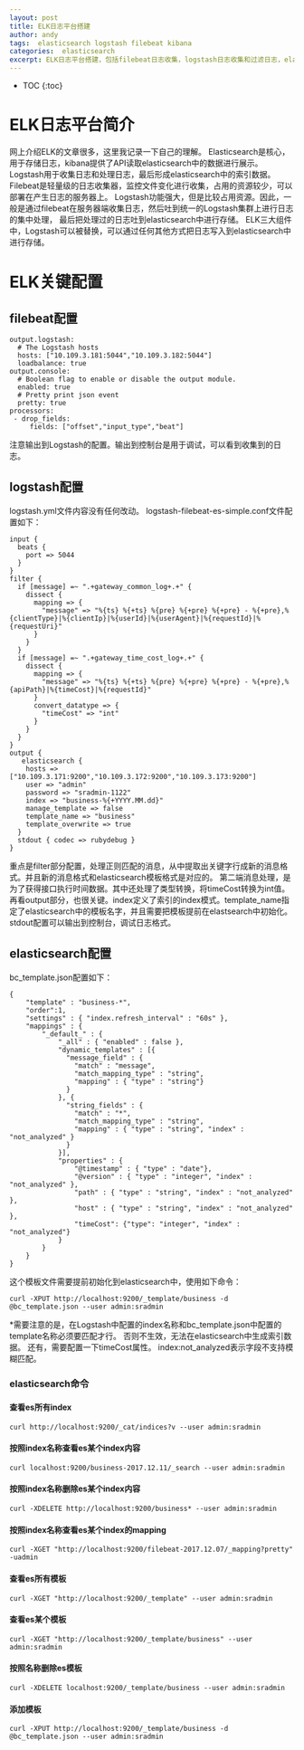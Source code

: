 ```yaml
---
layout: post
title: ELK日志平台搭建
author: andy
tags:  elasticsearch logstash filebeat kibana
categories:  elasticsearch
excerpt: ELK日志平台搭建，包括filebeat日志收集，logstash日志收集和过滤日志，elasticsearch存储，kibana展示
---
```


* TOC
{:toc}

# ELK日志平台简介
网上介绍ELK的文章很多，这里我记录一下自己的理解。
Elasticsearch是核心，用于存储日志，kibana提供了API读取elasticsearch中的数据进行展示。
Logstash用于收集日志和处理日志，最后形成elasticsearch中的索引数据。
Filebeat是轻量级的日志收集器，监控文件变化进行收集，占用的资源较少，可以部署在产生日志的服务器上。
Logstash功能强大，但是比较占用资源。因此，一般是通过filebeat在服务器端收集日志，然后吐到统一的Logstash集群上进行日志的集中处理，
最后把处理过的日志吐到elasticsearch中进行存储。
ELK三大组件中，Logstash可以被替换，可以通过任何其他方式把日志写入到elasticsearch中进行存储。

# ELK关键配置

## filebeat配置
	output.logstash:
	  # The Logstash hosts
	  hosts: ["10.109.3.181:5044","10.109.3.182:5044"]
	  loadbalance: true
	output.console:
	  # Boolean flag to enable or disable the output module.
	  enabled: true
	  # Pretty print json event
	  pretty: true
	processors:
	 - drop_fields:
	     fields: ["offset","input_type","beat"]

注意输出到Logstash的配置。输出到控制台是用于调试，可以看到收集到的日志。

## logstash配置
logstash.yml文件内容没有任何改动。
logstash-filebeat-es-simple.conf文件配置如下：

	input {
	  beats {
	    port => 5044
	  }
	}
	filter {
	  if [message] =~ ".+gateway_common_log+.+" {
	    dissect {
	      mapping => {
	        "message" => "%{ts} %{+ts} %{pre} %{+pre} %{+pre} - %{+pre},%{clientType}|%{clientIp}|%{userId}|%{userAgent}|%{requestId}|%{requestUri}"
	      }
	    }
	  }
	  if [message] =~ ".+gateway_time_cost_log+.+" {
	    dissect {
	      mapping => {
	        "message" => "%{ts} %{+ts} %{pre} %{+pre} %{+pre} - %{+pre},%{apiPath}|%{timeCost}|%{requestId}"
	      }
	      convert_datatype => {
	        "timeCost" => "int"
	      }
	    }
	  }
	}
	output {
	   elasticsearch {
	    hosts => ["10.109.3.171:9200","10.109.3.172:9200","10.109.3.173:9200"]
	    user => "admin"
	    password => "sradmin-1122"
	    index => "business-%{+YYYY.MM.dd}"
	    manage_template => false
	    template_name => "business"
	    template_overwrite => true
	  }
	  stdout { codec => rubydebug }
	}

重点是filter部分配置，处理正则匹配的消息，从中提取出关键字行成新的消息格式。并且新的消息格式和elasticsearch模板格式是对应的。
第二端消息处理，是为了获得接口执行时间数据。其中还处理了类型转换，将timeCost转换为int值。
再看output部分，也很关键。index定义了索引的index模式。template_name指定了elasticsearch中的模板名字，并且需要把模板提前在elastsearch中初始化。
stdout配置可以输出到控制台，调试日志格式。

## elasticsearch配置
bc_template.json配置如下：

	{
	    "template" : "business-*",
	    "order":1,
	    "settings" : { "index.refresh_interval" : "60s" },
	    "mappings" : {
	        "_default_" : {
	            "_all" : { "enabled" : false },
	            "dynamic_templates" : [{
	              "message_field" : {
	                "match" : "message",
	                "match_mapping_type" : "string",
	                "mapping" : { "type" : "string"}
	              }
	            }, {
	              "string_fields" : {
	                "match" : "*",
	                "match_mapping_type" : "string",
	                "mapping" : { "type" : "string", "index" : "not_analyzed" }
	              }
	            }],
	            "properties" : {
	                "@timestamp" : { "type" : "date"},
	                "@version" : { "type" : "integer", "index" : "not_analyzed" },
	                "path" : { "type" : "string", "index" : "not_analyzed" },
	                "host" : { "type" : "string", "index" : "not_analyzed" },
	                "timeCost": {"type": "integer", "index" : "not_analyzed"}
	            }
	        }
	    }
	}

这个模板文件需要提前初始化到elasticsearch中，使用如下命令：

	curl -XPUT http://localhost:9200/_template/business -d @bc_template.json --user admin:sradmin

*需要注意的是，在Logstash中配置的index名称和bc_template.json中配置的template名称必须要匹配才行。
否则不生效，无法在elasticsearch中生成索引数据。
还有，需要配置一下timeCost属性。
index:not_analyzed表示字段不支持模糊匹配。

### elasticsearch命令
#### 查看es所有index

	curl http://localhost:9200/_cat/indices?v --user admin:sradmin

#### 按照index名称查看es某个index内容

	curl localhost:9200/business-2017.12.11/_search --user admin:sradmin

#### 按照index名称删除es某个index内容

	curl -XDELETE http://localhost:9200/business* --user admin:sradmin

#### 按照index名称查看es某个index的mapping

	curl -XGET "http://localhost:9200/filebeat-2017.12.07/_mapping?pretty" -uadmin

#### 查看es所有模板

	curl -XGET "http://localhost:9200/_template" --user admin:sradmin

#### 查看es某个模板

	curl -XGET "http://localhost:9200/_template/business" --user admin:sradmin

#### 按照名称删除es模板

	curl -XDELETE localhost:9200/_template/business --user admin:sradmin

#### 添加模板

	curl -XPUT http://localhost:9200/_template/business -d @bc_template.json --user admin:sradmin


